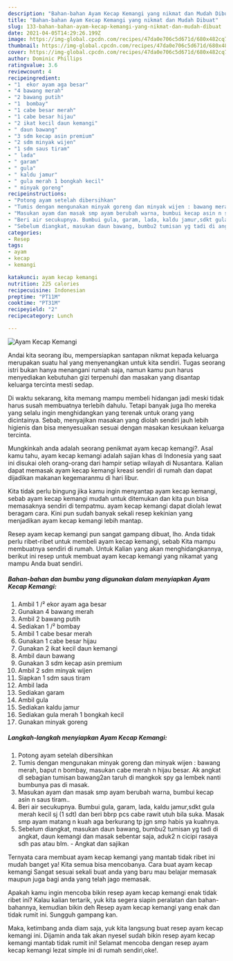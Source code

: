 ```yaml
---
description: "Bahan-bahan Ayam Kecap Kemangi yang nikmat dan Mudah Dibuat"
title: "Bahan-bahan Ayam Kecap Kemangi yang nikmat dan Mudah Dibuat"
slug: 133-bahan-bahan-ayam-kecap-kemangi-yang-nikmat-dan-mudah-dibuat
date: 2021-04-05T14:29:26.199Z
image: https://img-global.cpcdn.com/recipes/47da0e706c5d671d/680x482cq70/ayam-kecap-kemangi-foto-resep-utama.jpg
thumbnail: https://img-global.cpcdn.com/recipes/47da0e706c5d671d/680x482cq70/ayam-kecap-kemangi-foto-resep-utama.jpg
cover: https://img-global.cpcdn.com/recipes/47da0e706c5d671d/680x482cq70/ayam-kecap-kemangi-foto-resep-utama.jpg
author: Dominic Phillips
ratingvalue: 3.6
reviewcount: 4
recipeingredient:
- "1  ekor ayam aga besar"
- "4 bawang merah"
- "2 bawang putih"
- "1  bombay"
- "1 cabe besar merah"
- "1 cabe besar hijau"
- "2 ikat kecil daun kemangi"
- " daun bawang"
- "3 sdm kecap asin premium"
- "2 sdm minyak wijen"
- "1 sdm saus tiram"
- " lada"
- " garam"
- " gula"
- " kaldu jamur"
- " gula merah 1 bongkah kecil"
- " minyak goreng"
recipeinstructions:
- "Potong ayam setelah dibersihkan"
- "Tumis dengan mengunakan minyak goreng dan minyak wijen : bawang merah, baput n bombay, masukan cabe merah n hijau besar. Ak angkat dl sebagian tumisan bawang2an taruh di mangkok spy ga lembek nanti bumbunya pas di masak."
- "Masukan ayam dan masak smp ayam berubah warna, bumbui kecap asin n saus tiram.."
- "Beri air secukupnya. Bumbui gula, garam, lada, kaldu jamur,sdkt gula merah kecil sj (1 sdt) dan beri bbrp pcs cabe rawit utuh bila suka. Masak smp ayam matang n kuah aga berkurang tp jgn smp habis ya kuahnya."
- "Sebelum diangkat, masukan daun bawang, bumbu2 tumisan yg tadi di angkat, daun kemangi dan masak sebentar saja, aduk2 n cicipi rasaya sdh pas atau blm. Angkat dan sajikan"
categories:
- Resep
tags:
- ayam
- kecap
- kemangi

katakunci: ayam kecap kemangi 
nutrition: 225 calories
recipecuisine: Indonesian
preptime: "PT11M"
cooktime: "PT31M"
recipeyield: "2"
recipecategory: Lunch

---
```



![Ayam Kecap Kemangi](https://img-global.cpcdn.com/recipes/47da0e706c5d671d/680x482cq70/ayam-kecap-kemangi-foto-resep-utama.jpg)

Andai kita seorang ibu, mempersiapkan santapan nikmat kepada keluarga merupakan suatu hal yang menyenangkan untuk kita sendiri. Tugas seorang istri bukan hanya menangani rumah saja, namun kamu pun harus menyediakan kebutuhan gizi terpenuhi dan masakan yang disantap keluarga tercinta mesti sedap.

Di waktu  sekarang, kita memang mampu membeli hidangan jadi meski tidak harus susah membuatnya terlebih dahulu. Tetapi banyak juga lho mereka yang selalu ingin menghidangkan yang terenak untuk orang yang dicintainya. Sebab, menyajikan masakan yang diolah sendiri jauh lebih higienis dan bisa menyesuaikan sesuai dengan masakan kesukaan keluarga tercinta. 



Mungkinkah anda adalah seorang penikmat ayam kecap kemangi?. Asal kamu tahu, ayam kecap kemangi adalah sajian khas di Indonesia yang saat ini disukai oleh orang-orang dari hampir setiap wilayah di Nusantara. Kalian dapat memasak ayam kecap kemangi kreasi sendiri di rumah dan dapat dijadikan makanan kegemaranmu di hari libur.

Kita tidak perlu bingung jika kamu ingin menyantap ayam kecap kemangi, sebab ayam kecap kemangi mudah untuk ditemukan dan kita pun bisa memasaknya sendiri di tempatmu. ayam kecap kemangi dapat diolah lewat beragam cara. Kini pun sudah banyak sekali resep kekinian yang menjadikan ayam kecap kemangi lebih mantap.

Resep ayam kecap kemangi pun sangat gampang dibuat, lho. Anda tidak perlu ribet-ribet untuk membeli ayam kecap kemangi, sebab Kita mampu membuatnya sendiri di rumah. Untuk Kalian yang akan menghidangkannya, berikut ini resep untuk membuat ayam kecap kemangi yang nikamat yang mampu Anda buat sendiri.

<!--inarticleads1-->

##### Bahan-bahan dan bumbu yang digunakan dalam menyiapkan Ayam Kecap Kemangi:

1. Ambil 1 /² ekor ayam aga besar
1. Gunakan 4 bawang merah
1. Ambil 2 bawang putih
1. Sediakan 1 /² bombay
1. Ambil 1 cabe besar merah
1. Gunakan 1 cabe besar hijau
1. Gunakan 2 ikat kecil daun kemangi
1. Ambil  daun bawang
1. Gunakan 3 sdm kecap asin premium
1. Ambil 2 sdm minyak wijen
1. Siapkan 1 sdm saus tiram
1. Ambil  lada
1. Sediakan  garam
1. Ambil  gula
1. Sediakan  kaldu jamur
1. Sediakan  gula merah 1 bongkah kecil
1. Gunakan  minyak goreng




<!--inarticleads2-->

##### Langkah-langkah menyiapkan Ayam Kecap Kemangi:

1. Potong ayam setelah dibersihkan
1. Tumis dengan mengunakan minyak goreng dan minyak wijen : bawang merah, baput n bombay, masukan cabe merah n hijau besar. Ak angkat dl sebagian tumisan bawang2an taruh di mangkok spy ga lembek nanti bumbunya pas di masak.
1. Masukan ayam dan masak smp ayam berubah warna, bumbui kecap asin n saus tiram..
1. Beri air secukupnya. Bumbui gula, garam, lada, kaldu jamur,sdkt gula merah kecil sj (1 sdt) dan beri bbrp pcs cabe rawit utuh bila suka. Masak smp ayam matang n kuah aga berkurang tp jgn smp habis ya kuahnya.
1. Sebelum diangkat, masukan daun bawang, bumbu2 tumisan yg tadi di angkat, daun kemangi dan masak sebentar saja, aduk2 n cicipi rasaya sdh pas atau blm. - Angkat dan sajikan




Ternyata cara membuat ayam kecap kemangi yang mantab tidak ribet ini mudah banget ya! Kita semua bisa mencobanya. Cara buat ayam kecap kemangi Sangat sesuai sekali buat anda yang baru mau belajar memasak maupun juga bagi anda yang telah jago memasak.

Apakah kamu ingin mencoba bikin resep ayam kecap kemangi enak tidak ribet ini? Kalau kalian tertarik, yuk kita segera siapin peralatan dan bahan-bahannya, kemudian bikin deh Resep ayam kecap kemangi yang enak dan tidak rumit ini. Sungguh gampang kan. 

Maka, ketimbang anda diam saja, yuk kita langsung buat resep ayam kecap kemangi ini. Dijamin anda tak akan nyesel sudah bikin resep ayam kecap kemangi mantab tidak rumit ini! Selamat mencoba dengan resep ayam kecap kemangi lezat simple ini di rumah sendiri,oke!.

